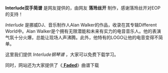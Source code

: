 

**Interlude双手简谱** 是网友提供的，由网友 **落玲丝开** 制作，感谢落玲丝开对EOP的支持！

_Interlude_ 是挪威DJ、音乐制作人Alan Walker的作品，收录在其专辑Different World中。Alan
Walker是个拥有无限潜能和未来有实力的电音音乐人。他的表演气氛十分火爆，总能让现场人声沸腾。此外，他特有的LOGO让他的电音变得不简单。

这里我们提供 _Interlude钢琴谱_ ，大家可以免费下载学习。

同时，网站还为大家提供了《[ **Faded**](Music-6950-Faded-Alan-Walker.html "Faded")》曲谱下载

